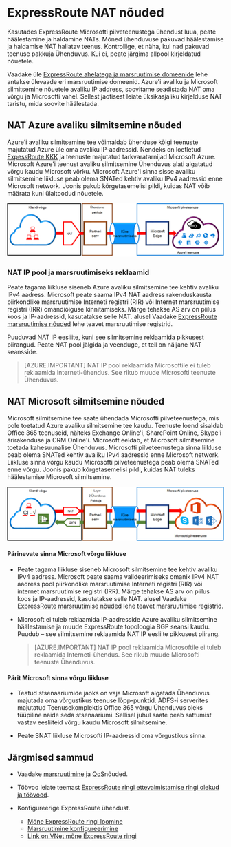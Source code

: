 <properties
   pageTitle="NAT nõuded ExpressRoute topoloogia | Microsoft Azure'i"
   description="Sellelt lehelt leiate üksikasjalikke nõudeid, konfigureerimise ja haldamise NAT ExpressRoute topoloogia jaoks."
   documentationCenter="na"
   services="expressroute"
   authors="cherylmc"
   manager="carmonm"
   editor=""/>
<tags
   ms.service="expressroute"
   ms.devlang="na"
   ms.topic="get-started-article"
   ms.tgt_pltfrm="na"
   ms.workload="infrastructure-services"
   ms.date="10/10/2016"
   ms.author="cherylmc"/>

# <a name="expressroute-nat-requirements"></a>ExpressRoute NAT nõuded

Kasutades ExpressRoute Microsofti pilveteenustega ühendust luua, peate häälestamine ja haldamine NATs. Mõned ühenduvuse pakuvad häälestamise ja haldamise NAT hallatav teenus. Kontrollige, et näha, kui nad pakuvad teenuse pakkuja Ühenduvus. Kui ei, peate järgima allpool kirjeldatud nõuetele. 

Vaadake üle [ExpressRoute ahelatega ja marsruutimise domeenide](expressroute-circuit-peerings.md) lehe antakse ülevaade eri marsruutimise domeenid. Azure'i avaliku ja Microsoft silmitsemine nõuetele avaliku IP address, soovitame seadistada NAT oma võrgu ja Microsofti vahel. Sellest jaotisest leiate üksikasjaliku kirjelduse NAT taristu, mida soovite häälestada.

## <a name="nat-requirements-for-azure-public-peering"></a>NAT Azure avaliku silmitsemine nõuded

Azure'i avaliku silmitsemine tee võimaldab ühenduse kõigi teenuste majutatud Azure üle oma avaliku IP-aadressid. Nendeks on loetletud [ExpessRoute KKK](expressroute-faqs.md) ja teenuste majutatud tarkvaratarnijad Microsoft Azure. Microsoft Azure'i teenust avaliku silmitsemine Ühenduvus alati algatatud võrgu kaudu Microsoft võrku. Microsoft Azure'i sinna sisse avaliku silmitsemine liikluse peab olema SNATed kehtiv avaliku IPv4 aadressid enne Microsoft network. Joonis pakub kõrgetasemelisi pildi, kuidas NAT võib määrata kuni ülaltoodud nõuetele.

![](./media/expressroute-nat/expressroute-nat-azure-public.png) 

### <a name="nat-ip-pool-and-route-advertisements"></a>NAT IP pool ja marsruutimiseks reklaamid

Peate tagama liikluse siseneb Azure avaliku silmitsemine tee kehtiv avaliku IPv4 aadress. Microsoft peate saama IPv4 NAT aadress rakenduskausta piirkondlike marsruutimise Interneti registri (RIR) või Internet marsruutimise registri (IRR) omandiõiguse kinnitamiseks. Märge tehakse AS arv on piilus koos ja IP-aadressid, kasutatakse selle NAT. alusel Vaadake [ExpressRoute marsruutimise nõuded](expressroute-routing.md) lehe teavet marsruutimise registrid.
 
Puuduvad NAT IP eesliite, kuni see silmitsemine reklaamida pikkusest piirangud. Peate NAT pool jälgida ja veenduge, et teil on näljane NAT seansside.

>[AZURE.IMPORTANT] NAT IP pool reklaamida Microsoftile ei tuleb reklaamida Interneti-ühendus. See rikub muude Microsofti teenuste Ühenduvus.

## <a name="nat-requirements-for-microsoft-peering"></a>NAT Microsoft silmitsemine nõuded

Microsoft silmitsemine tee saate ühendada Microsofti pilveteenustega, mis pole toetatud Azure avaliku silmitsemine tee kaudu. Teenuste loend sisaldab Office 365 teenuseid, näiteks Exchange Online'i, SharePoint Online, Skype'i ärirakenduse ja CRM Online'i. Microsoft eeldab, et Microsoft silmitsemine toetada kahesuunalise Ühenduvus. Microsofti pilveteenustega sinna liikluse peab olema SNATed kehtiv avaliku IPv4 aadressid enne Microsoft network. Liikluse sinna võrgu kaudu Microsofti pilveteenustega peab olema SNATed enne võrgu. Joonis pakub kõrgetasemelisi pildi, kuidas NAT tuleks häälestamise Microsoft silmitsemine.
 
![](./media/expressroute-nat/expressroute-nat-microsoft.png) 


#### <a name="traffic-originating-from-your-network-destined-to-microsoft"></a>Pärinevate sinna Microsoft võrgu liikluse

- Peate tagama liikluse siseneb Microsoft silmitsemine tee kehtiv avaliku IPv4 aadress. Microsoft peate saama valideerimiseks omanik IPv4 NAT aadress pool piirkondlike marsruutimise Interneti registri (RIR) või internet marsruutimise registri (IRR). Märge tehakse AS arv on piilus koos ja IP-aadressid, kasutatakse selle NAT. alusel Vaadake [ExpressRoute marsruutimise nõuded](expressroute-routing.md) lehe teavet marsruutimise registrid.

- Microsoft ei tuleb reklaamida IP-aadresside Azure avaliku silmitsemine häälestamise ja muude ExpressRoute topoloogia BGP seansi kaudu. Puudub – see silmitsemine reklaamida NAT IP eesliite pikkusest piirang.

    >[AZURE.IMPORTANT] NAT IP pool reklaamida Microsoftile ei tuleb reklaamida Interneti-ühendus. See rikub muude Microsofti teenuste Ühenduvus.

#### <a name="traffic-originating-from-microsoft-destined-to-your-network"></a>Pärit Microsoft sinna võrgu liikluse

- Teatud stsenaariumide jaoks on vaja Microsoft algatada Ühenduvus majutada oma võrgustikus teenuse lõpp-punktid. ADFS-i serverites majutatud Teenusekomplektis Office 365 võrgu Ühenduvus oleks tüüpiline näide seda stsenaariumi. Sellisel juhul saate peab sattumist vastav eesliiteid võrgu kaudu Microsoft silmitsemine. 

- Peate SNAT liikluse Microsofti IP-aadressid oma võrgustikus sinna. 

## <a name="next-steps"></a>Järgmised sammud

- Vaadake [marsruutimine](expressroute-routing.md) ja [QoS](expressroute-qos.md)nõuded.
- Töövoo leiate teemast [ExpressRoute ringi ettevalmistamise ringi olekud ja töövood](expressroute-workflows.md).
- Konfigureerige ExpressRoute ühendust.

    - [Mõne ExpressRoute ringi loomine](expressroute-howto-circuit-classic.md)
    - [Marsruutimine konfigureerimine](expressroute-howto-routing-classic.md)
    - [Link on VNet mõne ExpressRoute ringi](expressroute-howto-linkvnet-classic.md)

